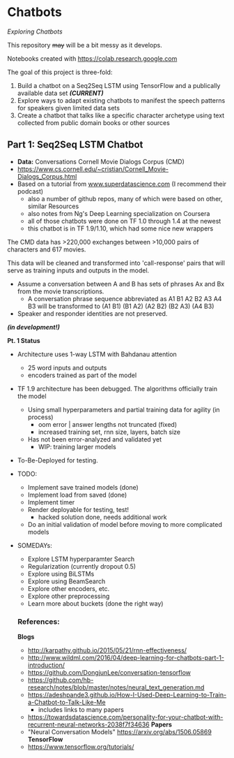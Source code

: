 # Chatbots

_Exploring Chatbots_

This repository ~~may~~ will be a bit messy as it develops.

Notebooks created with https://colab.research.google.com

The goal of this project is three-fold:

1) Build a chatbot on a Seq2Seq LSTM using TensorFlow and a publically available data set **_(CURRENT)_**
1) Explore ways to adapt existing chatbots to manifest the speech patterns for speakers given limited data sets
1) Create a chatbot that talks like a specific character archetype using text collected from public domain books or other sources

## Part 1: Seq2Seq LSTM Chatbot
- **Data:** Conversations Cornell Movie Dialogs Corpus (CMD)
- https://www.cs.cornell.edu/~cristian/Cornell_Movie-Dialogs_Corpus.html
- Based on a tutorial from www.superdatascience.com (I recommend their podcast)
  - also a number of github repos, many of which were based on other, similar Resources
  - also notes from Ng's Deep Learning specialization on Coursera
  - all of those chatbots were done on TF 1.0 through 1.4 at the newest
  - this chatbot is in TF 1.9/1.10, which had some nice new wrappers

The CMD data has >220,000 exchanges between >10,000 pairs of characters and 617 movies.

This data will be cleaned and transformed into 'call-response' pairs that will serve as training inputs and outputs in the model.
- Assume a conversation between A and B has sets of phrases Ax and Bx from the movie transcriptions.
  - A conversation phrase sequence abbreviated as A1 B1 A2 B2 A3 A4 B3 will be transformed to (A1 B1) (B1 A2) (A2 B2) (B2 A3) (A4 B3)
- Speaker and responder identities are not preserved.

***(in development!)***

**Pt. 1 Status**
- Architecture uses 1-way LSTM with Bahdanau attention
  - 25 word inputs and outputs
  - encoders trained as part of the model
- TF 1.9 architecture has been debugged. The algorithms officially train the model
  - Using small hyperparameters and partial training data for agility (in process)
    - oom error | answer lengths not truncated (fixed)
    - increased training set, rnn size, layers, batch size
  - Has not been error-analyzed and validated yet
    - WIP: training larger models
- To-Be-Deployed for testing.
- TODO:
  - Implement save trained models (done)
  - Implement load from saved (done)
  - Implement timer
  - Render deployable for testing, test!
    - hacked solution done, needs additional work
  - Do an initial validation of model before moving to more complicated models
- SOMEDAYs:
  - Explore LSTM hyperparamter Search
  - Regularization (currently dropout 0.5)
  - Explore using BiLSTMs
  - Explore using BeamSearch
  - Explore other encoders, etc.
  - Explore other preprocessing
  - Learn more about buckets (done the right way)

  ### References:
  __Blogs__
  - http://karpathy.github.io/2015/05/21/rnn-effectiveness/
  - http://www.wildml.com/2016/04/deep-learning-for-chatbots-part-1-introduction/
  - https://github.com/DongjunLee/conversation-tensorflow
  - https://github.com/hb-research/notes/blob/master/notes/neural_text_generation.md
  - https://adeshpande3.github.io/How-I-Used-Deep-Learning-to-Train-a-Chatbot-to-Talk-Like-Me
    - includes links to many papers
  - https://towardsdatascience.com/personality-for-your-chatbot-with-recurrent-neural-networks-2038f7f34636
  __Papers__
  - "Neural Conversation Models" https://arxiv.org/abs/1506.05869
  __TensorFlow__
  - https://www.tensorflow.org/tutorials/
